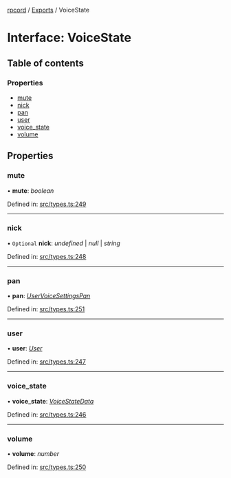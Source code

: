 [rpcord](../README.md) / [Exports](../modules.md) / VoiceState

# Interface: VoiceState

## Table of contents

### Properties

- [mute](voicestate.md#mute)
- [nick](voicestate.md#nick)
- [pan](voicestate.md#pan)
- [user](voicestate.md#user)
- [voice\_state](voicestate.md#voice_state)
- [volume](voicestate.md#volume)

## Properties

### mute

• **mute**: *boolean*

Defined in: [src/types.ts:249](https://github.com/DjDeveloperr/RPCord/blob/43e46ce/src/types.ts#L249)

___

### nick

• `Optional` **nick**: *undefined* \| *null* \| *string*

Defined in: [src/types.ts:248](https://github.com/DjDeveloperr/RPCord/blob/43e46ce/src/types.ts#L248)

___

### pan

• **pan**: [*UserVoiceSettingsPan*](uservoicesettingspan.md)

Defined in: [src/types.ts:251](https://github.com/DjDeveloperr/RPCord/blob/43e46ce/src/types.ts#L251)

___

### user

• **user**: [*User*](user.md)

Defined in: [src/types.ts:247](https://github.com/DjDeveloperr/RPCord/blob/43e46ce/src/types.ts#L247)

___

### voice\_state

• **voice\_state**: [*VoiceStateData*](voicestatedata.md)

Defined in: [src/types.ts:246](https://github.com/DjDeveloperr/RPCord/blob/43e46ce/src/types.ts#L246)

___

### volume

• **volume**: *number*

Defined in: [src/types.ts:250](https://github.com/DjDeveloperr/RPCord/blob/43e46ce/src/types.ts#L250)
